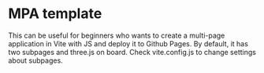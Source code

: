 # MPA template
This can be useful for beginners who wants to create a multi-page application in Vite with JS and deploy it to Github Pages. By default, it has two subpages and three.js on board. Check vite.config.js to change settings about subpages.
